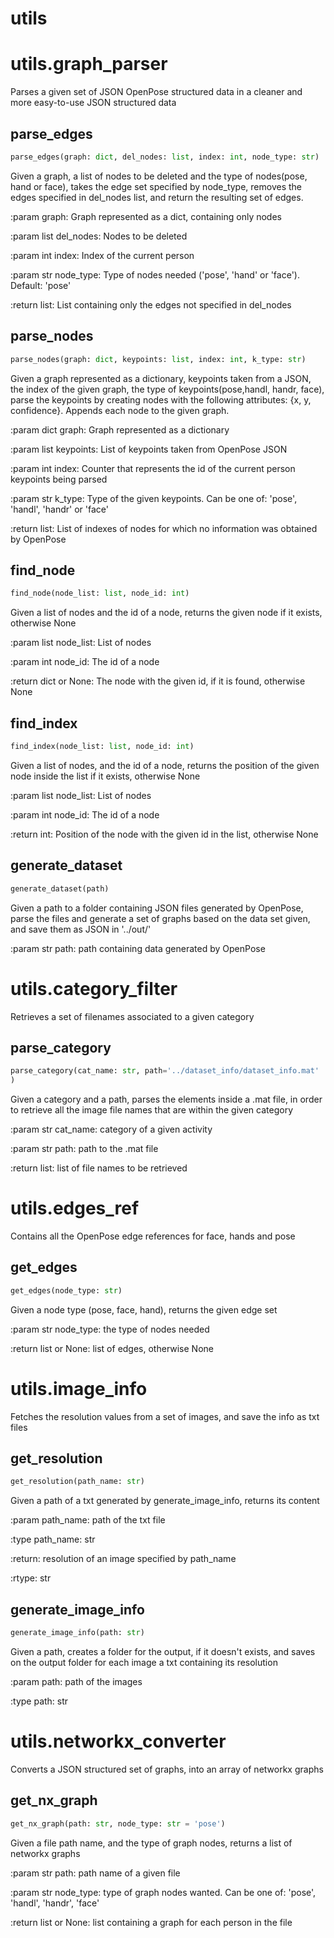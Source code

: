 # utils

# utils.graph_parser

Parses a given set of JSON OpenPose structured data in a cleaner and more easy-to-use JSON structured data


## parse_edges

```python
parse_edges(graph: dict, del_nodes: list, index: int, node_type: str)
```

Given a graph, a list of nodes to be deleted and the type of nodes(pose, hand or face), takes the edge set specified by node_type, removes the edges specified in del_nodes list, and return the resulting set of edges.

:param graph: Graph represented as a dict, containing only nodes

:param list del_nodes: Nodes to be deleted

:param int index: Index of the current person

:param str node_type: Type of nodes needed ('pose', 'hand' or 'face'). Default: 'pose'

:return list: List containing only the edges not specified in del_nodes


## parse_nodes

```python
parse_nodes(graph: dict, keypoints: list, index: int, k_type: str)
```

Given a graph represented as a dictionary, keypoints taken from a JSON, the index of the given graph, the type of keypoints(pose,handl, handr, face), parse the keypoints by creating nodes with the following attributes: {x, y, confidence}. Appends each node to the given graph.

:param dict graph: Graph represented as a dictionary

:param list keypoints: List of keypoints taken from OpenPose JSON

:param int index: Counter that represents the id of the current person keypoints being parsed

:param str k_type: Type of the given keypoints. Can be one of: 'pose', 'handl', 'handr' or 'face'

:return list: List of indexes of nodes for which no information was obtained by OpenPose


## find_node

```python
find_node(node_list: list, node_id: int)
```

Given a list of nodes and the id of a node, returns the given node if it exists, otherwise None

:param list node_list: List of nodes

:param int node_id: The id of a node

:return dict or None: The node with the given id, if it is found, otherwise None


## find_index

```python
find_index(node_list: list, node_id: int)
```

Given a list of nodes, and the id of a node, returns the position of the given node inside the list if it exists, otherwise None

:param list node_list: List of nodes

:param int node_id: The id of a node

:return int: Position of the node with the given id in the list, otherwise None


## generate_dataset

```python
generate_dataset(path)
```

Given a path to a folder containing JSON files generated by OpenPose, parse the files and generate a set of graphs based on the data set given, and save them as JSON in '../out/'

:param str path: path containing data generated by OpenPose


# utils.category_filter

Retrieves a set of filenames associated to a given category


## parse_category

```python
parse_category(cat_name: str, path='../dataset_info/dataset_info.mat'
)
```

Given a category and a path, parses the elements inside a .mat file, in order to retrieve all the image file names that are within the given category

:param str cat_name: category of a given activity

:param str path: path to the .mat file

:return list: list of file names to be retrieved


# utils.edges_ref

Contains all the OpenPose edge references for face, hands and pose


## get_edges

```python
get_edges(node_type: str)
```

Given a node type (pose, face, hand), returns the given edge set

:param str node_type: the type of nodes needed

:return list or None: list of edges, otherwise None


# utils.image_info

Fetches the resolution values from a set of images, and save the info as txt files


## get_resolution

```python
get_resolution(path_name: str)
```

Given a path of a txt generated by generate_image_info, returns its content

:param path_name: path of the txt file

:type path_name: str

:return: resolution of an image specified by path_name

:rtype: str


## generate_image_info

```python
generate_image_info(path: str)
```

Given a path, creates a folder for the output, if it doesn't exists, and saves on the output folder for each image a txt containing its resolution

:param path: path of the images

:type path: str


# utils.networkx_converter

Converts a JSON structured set of graphs, into an array of networkx graphs


## get_nx_graph

```python
get_nx_graph(path: str, node_type: str = 'pose')
```

Given a file path name, and the type of graph nodes, returns a list of networkx graphs

:param str path: path name of a given file

:param str node_type: type of graph nodes wanted. Can be one of: 'pose', 'handl', 'handr', 'face'

:return list or None: list containing a graph for each person in the file

